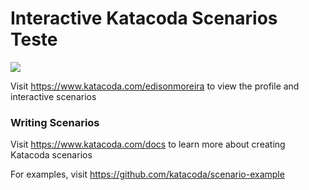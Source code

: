 # Interactive Katacoda Scenarios Teste

[![](http://shields.katacoda.com/katacoda/edisonmoreira/count.svg)](https://www.katacoda.com/edisonmoreira "Get your profile on Katacoda.com")

Visit https://www.katacoda.com/edisonmoreira to view the profile and interactive scenarios

### Writing Scenarios
Visit https://www.katacoda.com/docs to learn more about creating Katacoda scenarios

For examples, visit https://github.com/katacoda/scenario-example
